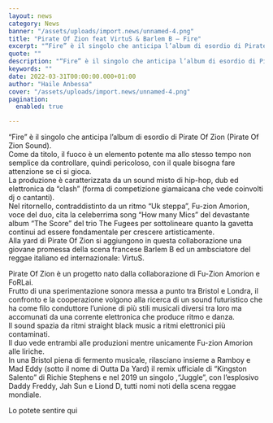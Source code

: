 ```yaml
---
layout: news
category: News
banner: "/assets/uploads/import.news/unnamed-4.png"
title: "Pirate Of Zion feat VirtuS & Barlem B – Fire"
excerpt: "“Fire” è il singolo che anticipa l’album di esordio di Pirate Of Zion (Pirate Of Zion Sound). Come da titolo, il fuoco è un elemento potente ma allo stesso tempo non semplice da controllare, quindi pericoloso, con il quale bisogna fare attenzione se ci si gioca. La produzione è caratterizzata da un sound misto di [&hellip"
quote: ""
description: "“Fire” è il singolo che anticipa l’album di esordio di Pirate Of Zion (Pirate Of Zion Sound). Come da titolo, il fuoco è un elemento potente ma allo stesso tempo non semplice da controllare, quindi pericoloso, con il quale bisogna fare attenzione se ci si gioca. La produzione è caratterizzata da un sound misto di [&hellip"
keywords: ""
date: 2022-03-31T00:00:00.000+01:00
author: "Haile Anbessa"
cover: "/assets/uploads/import.news/unnamed-4.png"
pagination:
  enabled: true

---
```


“Fire” è il singolo che anticipa l’album di esordio di Pirate Of Zion (Pirate Of Zion Sound).  
Come da titolo, il fuoco è un elemento potente ma allo stesso tempo non semplice da controllare, quindi pericoloso, con il quale bisogna fare attenzione se ci si gioca.  
La produzione è caratterizzata da un sound misto di hip-hop, dub ed elettronica da “clash” (forma di competizione giamaicana che vede coinvolti dj o cantanti).  
Nel ritornello, contraddistinto da un ritmo “Uk steppa”, Fu-zion Amorion, voce del duo, cita la celeberrima song “How many Mics” del devastante album “The Score” del trio The Fugees per sottolineare quanto la gavetta continui ad essere fondamentale per crescere artisticamente.  
Alla yard di Pirate Of Zion si aggiungono in questa collaborazione una giovane promessa della scena francese Barlem B ed un ambsciatore del reggae italiano ed internazionale: VirtuS.

Pirate Of Zion è un progetto nato dalla collaborazione di Fu-Zion Amorion e FoRLai.  
Frutto di una sperimentazione sonora messa a punto tra Bristol e Londra, il confronto e la cooperazione volgono alla ricerca di un sound futuristico che ha come filo conduttore l’unione di più stili musicali diversi tra loro ma accomunati da una corrente elettronica che produce ritmo e danza.  
Il sound spazia da ritmi straight black music a ritmi elettronici più contaminati.  
Il duo vede entrambi alle produzioni mentre unicamente Fu-zion Amorion alle liriche.  
In una Bristol piena di fermento musicale, rilasciano insieme a Ramboy e Mad Eddy (sotto il nome di Outta Da Yard) il remix ufficiale di “Kingston Salento” di Richie Stephens e nel 2019 un singolo ,“Juggle”, con l’esplosivo Daddy Freddy, Jah Sun e Liond D, tutti nomi noti della scena reggae mondiale.

Lo potete sentire qui